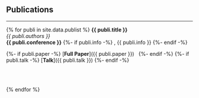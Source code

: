 ## Publications 

---

<div class="content-block">

{% for publi in site.data.publist %}
  **{{ publi.title }}** <br>
  *{{ publi.authors }}*<br>
  **{{ publi.conference }}**
{%- if publi.info -%}
  , {{ publi.info }}
{%- endif -%}
  &nbsp;

{%- if publi.paper -%}
  [**Full Paper**]({{ publi.paper }}) &nbsp;
{%- endif -%}
{%- if publi.talk -%}
  [**Talk**]({{ publi.talk }})
{%- endif -%}

<br><br>

{% endfor %}

</div>
